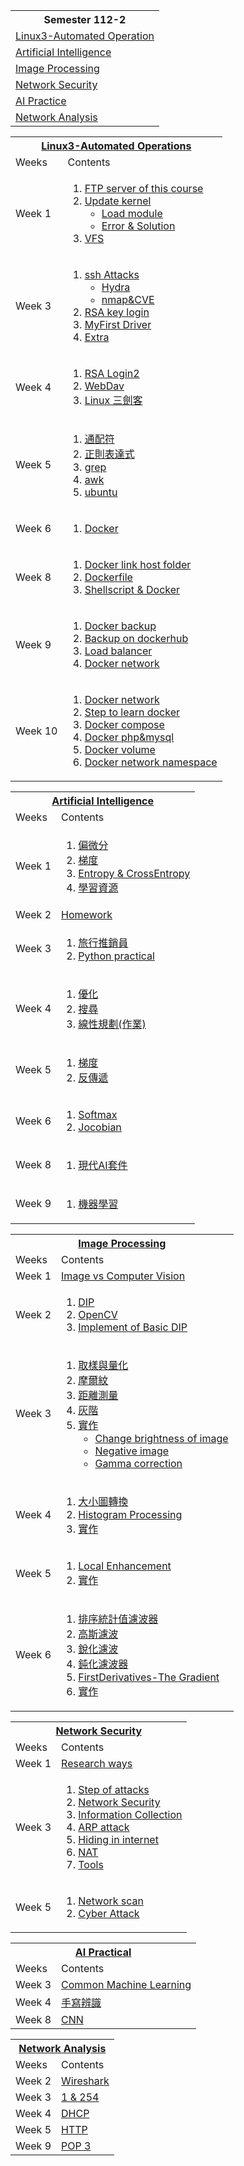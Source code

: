 <table>
  <tr>
    <th>Semester 112-2</th>
  </tr>
  <tr>
    <td><a href="#Linux3">Linux3-Automated Operation</td>
  </tr>
  <tr>
    <td><a href="#AI">Artificial Intelligence</td>
  </tr>
  <tr>
    <td><a href="#IMG">Image Processing</td>
  </tr>
  <tr>
    <td><a href="#NetworkSecurity">Network Security</td>
  </tr>
  <tr>
  <td><a href="#AI_Practice">AI Practice</td>
</tr>
<tr>
  <td><a href="#Network_Anal">Network Analysis</td>
</tr>
</table>


<table>
  <tr>
    <th colspan="2"><a href="./Linux3-Automated_Operation/" id="Linux3">Linux3-Automated Operations</th>
  </tr>
  <tr>
    <td>Weeks</td>
    <td>Contents</td>
  </tr>
  <tr>
    <td> Week 1</td>
    <td>
        <ol>
            <li><a href="./Linux3-Automated_Operation/Week01/README.md#ftp-server-of-this-course">FTP server of this course</li>
            <li><a href="./Linux3-Automated_Operation/Week01/README.md#update-kernel">Update kernel
                <ul>
                    <li>
                        <a href="./Linux3-Automated_Operation/Week01/README.md#remove--load-module">Load module
                    </li>
                    <li>
                        <a href="./Linux3-Automated_Operation/Week01/README.md#errors">Error & Solution
                    </li>
                </ul></li>
            <li><a href="./Linux3-Automated_Operation/Week01/README.md#vfs">VFS</li>
        </ol>
    </td>
  </tr>
  <tr>
  <td>Week 3</td>
  <td><ol>
        <li><a href="./Linux3-Automated_Operation/Week03/README.md#ssh-attack">ssh Attacks
          <ul>
            <li><a href="./Linux3-Automated_Operation/Week03/README.md#through-hydra">Hydra</li>
            <li><a href="./Linux3-Automated_Operation/Week03/README.md#through-nmap--cve">nmap&CVE</li>
            </ul>
        </li>
        <li><a href="./Linux3-Automated_Operation/Week03/README.md#rsa-key-login">RSA key login</li>
        <li><a href="./Linux3-Automated_Operation/Week03/README.md#myfirst-driver">MyFirst Driver</li>
        <li><a href="./Linux3-Automated_Operation/Week03/README.md#extra">Extra</li>
  </ol></td>
  </tr>
  <tr>
  <td>Week 4</td>
  <td>
    <ol>
      <li><a href="./Linux3-Automated_Operation/Week04/README.md#rsa-key-login-2">RSA Login2</li>
      <li><a href="./Linux3-Automated_Operation/Week04/README.md#webdav">WebDav</li>
      <li><a href="./Linux3-Automated_Operation/Week04/README.md#linux-三劍客">Linux 三劍客</li>
    </ol>
  </td>
  </tr>  
  <tr>
  <td>Week 5</td>
  <td>
    <ol>
      <li><a href="./Linux3-Automated_Operation/Week05/README.md#通配符wildcard-characters">通配符</li>
      <li><a href="./Linux3-Automated_Operation/Week05/README.md#正則表達式regular-expression">正則表達式</li>
      <li><a href="./Linux3-Automated_Operation/Week05/README.md#grep">grep</li>
      <li><a href="./Linux3-Automated_Operation/Week05/README.md#awk">awk</li>
      <li><a href="./Linux3-Automated_Operation/Week05/README.md#ubuntu">ubuntu</li>
    </ol>
  </td>
  </tr>
  <tr>
  <td>Week 6</td>
  <td>
    <ol>
      <li><a href="./Linux3-Automated_Operation/Week06/README.md#docker">Docker</li>
    </ol>
  </td>
  </tr>
  <tr>
  <td>Week 8</td>
  <td>
    <ol>
      <li><a href="./Linux3-Automated_Operation/Week08/README.md#docker-link-host-folder">Docker link host folder</li>
      <li><a href="./Linux3-Automated_Operation/Week08/README.md#docker-image-with-dockerfile">Dockerfile</li>
      <li><a href="./Linux3-Automated_Operation/Week08/README.md#shell-script-with-docker">Shellscript & Docker</li>
    </ol>
  </td>
  </tr>
  <tr>
  <td>Week 9</td>
  <td>
    <ol>
      <li><a href="./Linux3-Automated_Operation/Week09/README.md#docker-backup">Docker backup</li>
      <li><a href="./Linux3-Automated_Operation/Week09/README.md#backup-on-dockerhub">Backup on dockerhub</li>
      <li><a href="./Linux3-Automated_Operation/Week09/README.md#load-balancer">Load balancer</li>
      <li><a href="./Linux3-Automated_Operation/Week09/README.md#docker-network">Docker network</li>
    </ol>
  </td>
  </tr>
  <tr>
  <td>Week 10</td>
  <td>
    <ol>
      <li><a href="./Linux3-Automated_Operation/Week10/README.md#docker-network">Docker network</li>
      <li><a href="./Linux3-Automated_Operation/Week10/README.md#steps-to-learn-docker">Step to learn docker</li>
      <li><a href="./Linux3-Automated_Operation/Week10/README.md#install-docker-compose">Docker compose</li>
      <li><a href="./Linux3-Automated_Operation/Week10/README.md#docker-phpmysql">Docker php&mysql</li>
      <li><a href="./Linux3-Automated_Operation/Week10/README.md#docker-volume">Docker volume</li>
      <li><a href="./Linux3-Automated_Operation/Week10/README.md#docker-network-namespace">Docker network namespace</li>
    </ol>
  </td>
  </tr>
</table>

<table>
  <tr>
    <th colspan="2"><a href="./Artificial_Intelligence/" id="AI">Artificial Intelligence</th>
  </tr>
  <tr>
    <td>Weeks</td>
    <td>Contents</td>
  </tr>
  <tr>
    <td>Week 1</td>
    <td>
        <ol>
            <li><a href="./Artificial_Intelligence/Week01/README.md#偏微分">偏微分</li>
            <li><a href="./Artificial_Intelligence/Week01/README.md#梯度">梯度</li>
            <li><a href="./Artificial_Intelligence/Week01/README.md#entropy--crossentropy">Entropy & CrossEntropy</li>
            <li><a href="./Artificial_Intelligence/Week01/README.md#學習資源">學習資源</li>
        </ol>
    </td>
  </tr>
  <tr>
    <td>Week 2</td>
    <td><a href="https://github.com/weixiang0470/ai112b/tree/master/Homework/W2">Homework</td>
  </tr>
  <tr>
    <td>Week 3</td>
    <td>
    <ol>
      <li><a href="./Artificial_Intelligence/Week03/README.md#旅行推銷員">旅行推銷員</li>
      <li><a href="https://github.com/weixiang0470/ai112b/tree/master/Homework/W3">Python practical</li>
      </ol>
    </td>
  </tr>
  <tr>
    <td> Week 4 </td>
    <td>
      <ol>
        <li><a href="./Artificial_Intelligence/Week04/README.md#優化">優化</li>
        <li><a href="./Artificial_Intelligence/Week04/README.md#搜尋">搜尋</li>
        <li><a href="https://github.com/weixiang0470/ai112b/tree/master/Homework/W4">線性規劃(作業)</li>
      </ol>
    </td>
  </tr>
  <tr>
  <td> Week 5</td>
  <td>
    <ol>
      <li><a href="./Artificial_Intelligence/Week05/README.md#梯度">梯度</li>
      <li><a href="./Artificial_Intelligence/Week05/README.md#反傳遞演算法">反傳遞</li>
    </ol>
  </td>
</tr>
<tr>
    <td> Week 6</td>
    <td>
      <ol>
        <li><a href="./Artificial_Intelligence/Week06/README.md#softmax">Softmax</li>
        <li><a href="./Artificial_Intelligence/Week06/README.md#雅科比矩陣">Jocobian</li>
      </ol>
    </td>
  </tr>
  <tr>
    <td> Week 8</td>
    <td>
      <ol>
        <li><a href="./Artificial_Intelligence/Week08/README.md#現代ai套件">現代AI套件</li>
      </ol>
    </td>
  </tr>
  <tr>
    <td> Week 9</td>
    <td>
      <ol>
        <li><a href="./Artificial_Intelligence/Week09/README.md#機器學習">機器學習</li>
      </ol>
    </td>
  </tr>
</table>

<table>
  <tr>
    <th colspan="2"><a href="./Image_Processing/" id="IMG">Image Processing</th>
  </tr>
  <tr>
    <td>Weeks</td>
    <td>Contents</td>
  </tr>
  <tr>
    <td> Week 1</td>
    <td><a href="./Image_Processing/Week01/README.md#image-vs-computer-vision">Image vs Computer Vision</td>
  </tr>
  <tr>
    <td>Week 2</td>
    <td>
    <ol>
      <li><a href="./Image_Processing/Week02/README.md#dip">DIP</li>
      <li><a href="./Image_Processing/Week02/README.md#opencv">OpenCV</li>
      <li><a href="./Image_Processing/Implementation.md#basic-dip">Implement of Basic DIP</li>
    </ol>
    </td>
  </tr>
  <tr>
  <td>Week 3</td>
  <td><ol>
    <li><a href="./Image_Processing/Week03/README.md#取樣與量化">取樣與量化</li>
    <li><a href="./Image_Processing/Week03/README.md#摩爾紋">摩爾紋</li>
    <li><a href="./Image_Processing/Week03/README.md#距離測量">距離測量</li>
    <li><a href="./Image_Processing/Week03/README.md#灰階">灰階</li>
    <li><a href="./Image_Processing/Implementation.md#week-3">實作
      <ul>
        <li><a href="./Image_Processing/Implementation.md#changing-brightness-of-image">Change brightness of image</li>
        <li><a href="./Image_Processing/Implementation.md#negative-image">Negative image</li>
        <li><a href="./Image_Processing/Implementation.md#gamma-correction">Gamma correction</li>
      </ul>
    </li>
  </ol>
  </td>
  </tr>
  <tr>
    <td>Week 4</td>
    <td>
      <ol>
        <li><a href="./Image_Processing/Week04/README.md#大小圖轉換">大小圖轉換</li>
        <li><a href="./Image_Processing/Week04/README.md#histogram-processing">Histogram Processing</li>
        <li><a href="./Image_Processing/Implementation.md#week-4">實作</li>
      </ol>
    </td>
  </tr>
  <tr>
    <td>Week 5</td>
    <td>
      <ol>
        <li><a href="./Image_Processing/Week05/README.md#local-enhancement">Local Enhancement</li>
        <li><a href="./Image_Processing/Implementation.md#week-5">實作</li>
      </ol>
    </td>
  </tr>
  <tr>
    <td>Week 6</td>
    <td>
      <ol>
        <li><a href="./Image_Processing/Week06/README.md#排序統計值濾波器">排序統計值濾波器</li>
        <li><a href="./Image_Processing/Week06/README.md#高斯濾波">高斯濾波</li>
        <li><a href="./Image_Processing/Week06/README.md#銳化濾波">銳化濾波</li>
        <li><a href="./Image_Processing/Week06/README.md#鈍化濾波器">鈍化濾波器</li>
        <li><a href="./Image_Processing/Week06/README.md#firstderivatives-the-gradient">FirstDerivatives-The Gradient</li>
        <li><a href="./Image_Processing/Implementation.md#week-6">實作</li>
      </ol>
    </td>
  </tr>
</table>

<table>
  <tr>
    <th colspan="2"><a href="./Network_Security/" id="NetworkSecurity">Network Security</th>
  </tr>
  <tr>
    <td>Weeks</td>
    <td>Contents</td>
  </tr>
  <tr>
    <td>Week 1</td>
    <td><a href="./Network_Security/Week01/README.md#research-ways">Research ways</td>
  </tr>
  <tr>
    <td>Week 3</td>
    <td>
      <ol>
        <li><a href="./Network_Security/Week03/README.md#steps-of-attack">Step of attacks</li>
        <li><a href="./Network_Security/Week03/README.md#network-security">Network Security</li>
        <li><a href="./Network_Security/Week03/README.md#information-collection">Information Collection</li>
        <li><a href="./Network_Security/Week03/README.md#arp-attack">ARP attack</li>
        <li><a href="./Network_Security/Week03/README.md#hide-in-the-internet">Hiding in internet</li>
        <li><a href="./Network_Security/Week03/README.md#nat">NAT</li>
        <li><a href="./Network_Security/Week03/README.md#tools">Tools</li>
      </ol>    
    </td>
  </tr>
  <tr>
    <td>Week 5</td>
    <td>
      <ol>
        <li><a href="./Network_Security/Week05/README.md#network-scan">Network scan</li>
        <li><a href="./Network_Security/Week05/README.md#cyber-attack">Cyber Attack</li>
      </ol>
    </td>
  </tr>
</table>

<table>
  <tr>
    <th colspan="2"><a href="./AI_Practice/" id="AI_Practice">AI Practical</th>
  </tr>
  <tr>
    <td>Weeks</td>
    <td>Contents</td>
  </tr>
  <tr>
    <td> Week 3</td>
    <td><a href="./AI_Practice/Week03/README.md#common-machine-learning">Common Machine Learning</td>
  </tr>
  <tr>
    <td> Week 4</td>
    <td><a href="./AI_Practice/Week04/README.md#手寫辨識">手寫辨識</td>
  </tr>
  <tr>
    <td> Week 8</td>
    <td><a href="./AI_Practice/Week08/README.md#cnn">CNN</td>
  </tr>
</table>

<table>
  <tr>
    <th colspan="2"><a href="./Network_Anl/" id="Network_Anal">Network Analysis</th>
  </tr>
  <tr>
    <td>Weeks</td>
    <td>Contents</td>
  </tr>
  <tr>
    <td> Week 2</td>
    <td><a href="./Network_Anl/Week02/README.md#wireshark">Wireshark</td>
  </tr>  
  <tr>
    <td> Week 3</td>
    <td><a href="./Network_Anl/Week03/README.md#1254">1 & 254</td>
  </tr>
    <tr>
    <td> Week 4</td>
    <td><a href="./Network_Anl/Week04/README.md#dhcp">DHCP</td>
  </tr>
  <tr>
    <td> Week 5</td>
    <td><a href="./Network_Anl/Week05/README.md#http">HTTP</td>
  </tr>
  <tr>
    <td> Week 9</td>
    <td><a href="./Network_Anl/Week09/README.md#pop-3">POP 3</td>
  </tr>
</table>